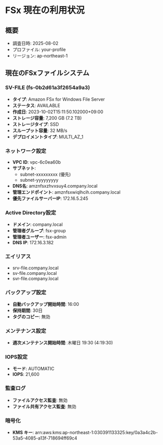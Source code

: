 # FSx 現在の利用状況

## 概要
- 調査日時: 2025-08-02
- プロファイル: your-profile
- リージョン: ap-northeast-1

## 現在のFSxファイルシステム

### SV-FILE (fs-0b2d61a3f2654a9a3)
- **タイプ**: Amazon FSx for Windows File Server
- **ステータス**: AVAILABLE
- **作成日**: 2023-10-02T15:11:50.102000+09:00
- **ストレージ容量**: 7,200 GB (7.2 TB)
- **ストレージタイプ**: SSD
- **スループット容量**: 32 MB/s
- **デプロイメントタイプ**: MULTI_AZ_1

### ネットワーク設定
- **VPC ID**: vpc-6c0ea60b
- **サブネット**: 
  - subnet-xxxxxxxxx (優先)
  - subnet-yyyyyyyyy
- **DNS名**: amznfsxzhvxsuy4.company.local
- **管理エンドポイント**: amznfsxwiqlhcih.company.local
- **優先ファイルサーバーIP**: 172.16.5.245

### Active Directory設定
- **ドメイン**: company.local
- **管理者グループ**: fsx-group
- **管理者ユーザー**: fsx-admin
- **DNS IP**: 172.16.3.182

### エイリアス
- srv-file.company.local
- sv-file.company.local
- svr-file.company.local

### バックアップ設定
- **自動バックアップ開始時間**: 16:00
- **保持期間**: 30日
- **タグのコピー**: 無効

### メンテナンス設定
- **週次メンテナンス開始時間**: 木曜日 19:30 (4:19:30)

### IOPS設定
- **モード**: AUTOMATIC
- **IOPS**: 21,600

### 監査ログ
- **ファイルアクセス監査**: 無効
- **ファイル共有アクセス監査**: 無効

### 暗号化
- **KMS キー**: arn:aws:kms:ap-northeast-1:030391133325:key/0a3a4c2b-53a5-4085-a13f-718694ff69c4

